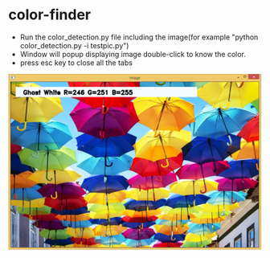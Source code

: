 # color-finder

* Run the color_detection.py file including the image(for example "python color_detection.py -i testpic.py")
* Window will popup displaying image double-click to know the color.
* press esc key to close all the tabs

![alt text](1.png)
